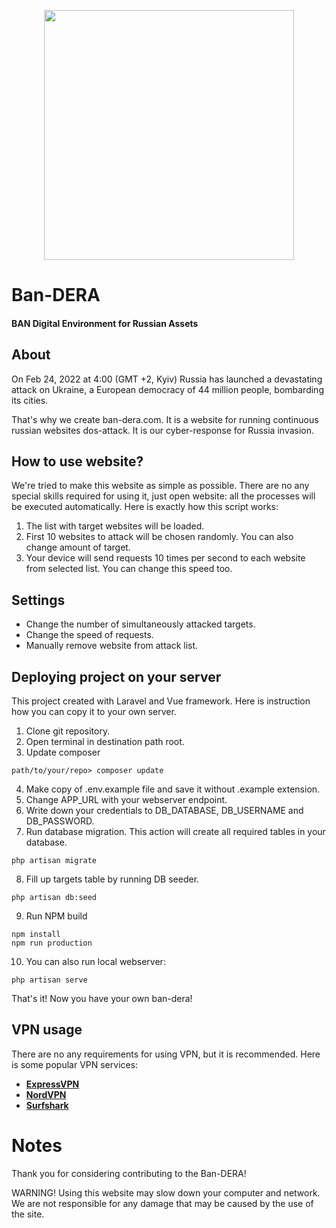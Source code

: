 <p align="center"><a href="https://ban-dera.com" target="_blank"><img src="https://ban-dera.com/img/ban-dera-logo.svg" width="400"></a></p>

# Ban-DERA
#### BAN Digital Environment for Russian Assets

## About

On Feb 24, 2022 at 4:00 (GMT +2, Kyiv) Russia has launched a devastating attack on Ukraine, a European democracy of 44 million people, bombarding its cities.

That's why we create ban-dera.com. It is a website for running continuous russian websites dos-attack. It is our cyber-response for Russia invasion.

## How to use website?

We're tried to make this website as simple as possible. There are no any special skills required for using it, just open website: all the processes will be executed automatically.
Here is exactly how this script works:
1) The list with target websites will be loaded.
2) First 10 websites to attack will be chosen randomly. You can also change amount of target.
3) Your device will send requests 10 times per second to each website from selected list. You can change this speed too.
 
## Settings

- Change the number of simultaneously attacked targets.
- Change the speed of requests.
- Manually remove website from attack list.

## Deploying project on your server

This project created with Laravel and Vue framework. Here is instruction how you can copy it to your own server.

1) Clone git repository.
2) Open terminal in destination path root.
3) Update composer

```shell
path/to/your/repo> composer update
```
4) Make copy of .env.example file and save it without .example extension.
5) Change APP_URL with your webserver endpoint.
6) Write down your credentials to DB_DATABASE, DB_USERNAME and DB_PASSWORD.
7) Run database migration. This action will create all required tables in your database.
```shell
php artisan migrate
```
8) Fill up targets table by running DB seeder.
```shell
php artisan db:seed
```
9) Run NPM build
```shell
npm install
npm run production
```
10) You can also run local webserver:
```shell
php artisan serve
```

That's it! Now you have your own ban-dera!

## VPN usage

There are no any requirements for using VPN, but it is recommended.
Here is some popular VPN services:

- **[ExpressVPN](https://www.expressvpn.com/offer/coupon)**
- **[NordVPN](https://nordvpn.com/)**
- **[Surfshark](https://surfshark.com/)**

# Notes

Thank you for considering contributing to the Ban-DERA!

WARNING! Using this website may slow down your computer and network. We are not responsible for any damage that may be caused by the use of the site.
